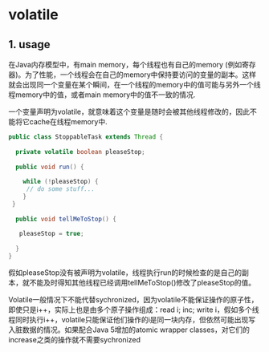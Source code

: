 # volatile

## 1. usage

在Java内存模型中，有main memory，每个线程也有自己的memory (例如寄存器)。为了性能，一个线程会在自己的memory中保持要访问的变量的副本。这样就会出现同一个变量在某个瞬间，在一个线程的memory中的值可能与另外一个线程memory中的值，或者main memory中的值不一致的情况.

一个变量声明为volatile，就意味着这个变量是随时会被其他线程修改的，因此不能将它cache在线程memory中.

```java
public class StoppableTask extends Thread {  
  
  private volatile boolean pleaseStop;  
  
  public void run() {  
  
    while (!pleaseStop) {  
     // do some stuff...  
    }  
 }  
  
  public void tellMeToStop() {  
  
   pleaseStop = true;  
  
  }  
}  
```

假如pleaseStop没有被声明为volatile，线程执行run的时候检查的是自己的副本，就不能及时得知其他线程已经调用tellMeToStop()修改了pleaseStop的值。 

Volatile一般情况下不能代替sychronized，因为volatile不能保证操作的原子性，即使只是i++，实际上也是由多个原子操作组成：read i; inc; write i，假如多个线程同时执行i++，volatile只能保证他们操作的i是同一块内存，但依然可能出现写入脏数据的情况。如果配合Java 5增加的atomic wrapper classes，对它们的increase之类的操作就不需要sychronized